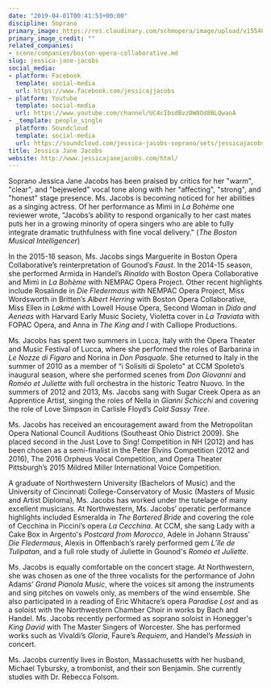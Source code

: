 ```yaml
---
date: "2019-04-01T00:41:53+00:00"
discipline: Soprano
primary_image: https://res.cloudinary.com/schmopera/image/upload/v1554079128/media/2019/04/JessicaJaneJacobs.jpg
primary_image_credit: ""
related_companies:
- scene/companies/boston-opera-collaborative.md
slug: jessica-jane-jacobs
social_media:
- platform: Facebook
  template: social-media
  url: https://www.facebook.com/jessicajjacobs
- platform: Youtube
  template: social-media
  url: https://www.youtube.com/channel/UC4cIbsdBvzDW8Od8BLQwaoA
- _template: people_single
  platform: Soundcloud
  template: social-media
  url: https://soundcloud.com/jessica-jacobs-soprano/sets/jessicajacobs
title: Jessica Jane Jacobs
website: http://www.jessicajanejacobs.com/html/
---
```

Soprano Jessica Jane Jacobs has been praised by critics for her "warm", "clear", and "bejeweled" vocal tone along with her "affecting", "strong", and "honest" stage presence. Ms. Jacobs is becoming noticed for her abilities as a singing actress. Of her performance as Mimì in _La Bohème_ one reviewer wrote, "Jacobs’s ability to respond organically to her cast mates puts her in a growing minority of opera singers who are able to fully integrate dramatic truthfulness with fine vocal delivery." (_The Boston Musical Intelligencer_)

In the 2015-16 season, Ms. Jacobs sings Marguerite in Boston Opera Collaborative’s reinterpretation of Gounod’s _Faust_. In the 2014-15 season, she performed Armida in Handel’s _Rinaldo_ with Boston Opera Collaborative and Mimì in _La Bohème_ with NEMPAC Opera Project. Other recent highlights include Rosalinde in _Die Fledermaus_ with NEMPAC Opera Project, Miss Wordsworth in Britten’s _Albert Herring_ with Boston Opera Collaborative, Miss Ellen in _Lakmé_ with Lowell House Opera, Second Woman in _Dido and Aeneas_ with Harvard Early Music Society, Violetta cover in _La Traviata_ with FOPAC Opera, and Anna in _The King and I_ with Calliope Productions.

Ms. Jacobs has spent two summers in Lucca, Italy with the Opera Theater and Music Festival of Lucca, where she performed the roles of Barbarina in _Le Nozze di Figaro_ and Norina in _Don Pasquale_. She returned to Italy in the summer of 2010 as a member of “i Solisiti di Spoleto" at CCM Spoleto’s inaugural season, where she performed scenes from _Don Giovanni_ and _Roméo et Juliette_ with full orchestra in the historic Teatro Nuovo. In the summers of 2012 and 2013, Ms. Jacobs sang with Sugar Creek Opera as an Apprentice Artist, singing the roles of Nella in _Gianni Schicchi_ and covering the role of Love Simpson in Carlisle Floyd’s _Cold Sassy Tree_.

Ms. Jacobs has received an encouragement award from the Metropolitan Opera National Council Auditions (Southeast Ohio District 2009). She placed second in the Just Love to Sing! Competition in NH (2012) and has been chosen as a semi-finalist in the Peter Elvins Competition (2012 and 2016), The 2016 Orpheus Vocal Competition, and Opera Theater Pittsburgh’s 2015 Mildred Miller International Voice Competition. 

A graduate of Northwestern University (Bachelors of Music) and the University of Cincinnati College-Conservatory of Music (Masters of Music and Artist Diploma), Ms. Jacobs has worked under the tutelage of many excellent musicians. At Northwestern, Ms. Jacobs’ operatic performance highlights included Esmeralda in _The Bartered Bride_ and covering the role of Cecchina in Piccini’s opera _La Cecchina_. At CCM, she sang Lady with a Cake Box in Argento's _Postcard from Morocco_, Adele in Johann Strauss’ _Die Fledermaus_, Alexis in Offenbach’s rarely performed gem _L’île de Tulipatan_, and a full role study of Juliette in Gounod's _Roméo et Juliette_.

Ms. Jacobs is equally comfortable on the concert stage. At Northwestern, she was chosen as one of the three vocalists for the performance of John Adams’ _Grand Pianola Music_, where the voices sit among the instruments and sing pitches on vowels only, as members of the wind ensemble. She also participated in a reading of Eric Whitacre’s opera _Paradise Lost_ and as a soloist with the Northwestern Chamber Choir in works by Bach and Handel. Ms. Jacobs recently performed as soprano soloist in Honegger's _King David_ with The Master Singers of Worcester. She has performed works such as Vivaldi’s _Gloria_, Faure’s _Requiem_, and Handel’s _Messiah_ in concert.

Ms. Jacobs currently lives in Boston, Massachusetts with her husband, Michael Tybursky, a trombonist, and their son Benjamin. She currently studies with Dr. Rebecca Folsom.